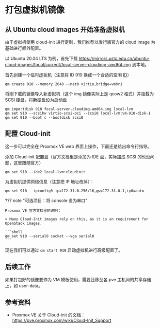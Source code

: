 # 打包虚拟机镜像

## 从 Ubuntu cloud images 开始准备虚拟机

由于虚拟机使用 cloud-init 进行定制，我们推荐以发行版官方的 cloud image 为基础进行额外配置。

以 Ubuntu 20.04 LTS 为例，首先下载 <https://mirrors.ustc.edu.cn/ubuntu-cloud-images/focal/current/focal-server-cloudimg-amd64.img> 到本地。

首先创建一个临时虚拟机（注意将 ID 910 换成一个合适的空闲 [ID](../references/pve-ids.md)）

```shell
qm create 910 --memory 2048 --net0 virtio,bridge=vmbr1
```

将刚下载的镜像导入新虚拟机（这个 img 镜像实际上是 qcow2 格式）并挂载为 SCSI 硬盘，将新硬盘设为启动盘

```shell
qm importdisk 910 focal-server-cloudimg-amd64.img local-lvm
qm set 910 --scsihw virtio-scsi-pci --scsi0 local-lvm:vm-910-disk-1
qm set 910 --boot c --bootdisk scsi0
```

## 配置 Cloud-init

这一步可以完全在 Proxmox VE web 界面上操作，下面还是给出命令行指导。

添加 Cloud-init 配置盘（官方文档里是添加为 IDE 盘，实际加成 SCSI 的也没问题，这里跟随官方）

```shell
qm set 910 --ide2 local-lvm:cloudinit
```

为虚拟机提供网络信息（注意把 IP 地址改掉）：

```shell
qm set 910 --ipconfig0 ip=172.31.0.256/16,gw=172.31.0.1,ip6=auto
```

??? note "可选项目：将 console 设为串口"

    Proxmox VE 官方文档里的说明：

    > Many Cloud-Init images rely on this, as it is an requirement for OpenStack images.

    ```shell
    qm set 910 --serial0 socket --vga serial0
    ```

现在我们可以通过 `qm start 910` 启动虚拟机进行高级配置了。

## 后续工作

如果打包好的镜像要作为 VM 模板使用，需要迁移至各 pve 主机间的共享存储上，如 user-data。

## 参考资料

- Proxmox VE 关于 Cloud-init 的文档：<https://pve.proxmox.com/wiki/Cloud-Init_Support>
